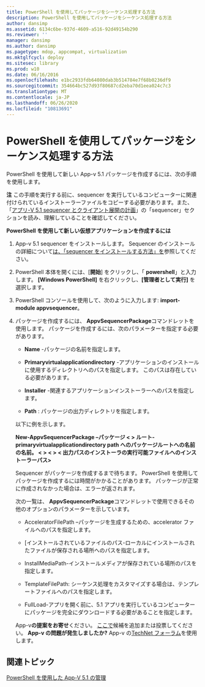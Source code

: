 ```yaml
---
title: PowerShell を使用してパッケージをシーケンス処理する方法
description: PowerShell を使用してパッケージをシーケンス処理する方法
author: dansimp
ms.assetid: 6134c6be-937d-4609-a516-92d49154b290
ms.reviewer: ''
manager: dansimp
ms.author: dansimp
ms.pagetype: mdop, appcompat, virtualization
ms.mktglfcycl: deploy
ms.sitesec: library
ms.prod: w10
ms.date: 06/16/2016
ms.openlocfilehash: e1bc2933fdb64080dab3b514784e7f68b0236df9
ms.sourcegitcommit: 354664bc527d93f80687cd2eba70d1eea024c7c3
ms.translationtype: MT
ms.contentlocale: ja-JP
ms.lasthandoff: 06/26/2020
ms.locfileid: "10813691"
---
```

# PowerShell を使用してパッケージをシーケンス処理する方法


PowerShell を使用して新しい App-v 5.1 パッケージを作成するには、次の手順を使用します。

**注** この手順を実行する前に、sequencer を実行しているコンピューターに関連付けられているインストーラーファイルをコピーする必要があります。また、「[アプリ-V 5.1 sequencer とクライアント展開の計画](planning-for-the-app-v-51-sequencer-and-client-deployment.md)」の「sequencer」セクションを読み、理解していることを確認してください。

 

**PowerShell を使用して新しい仮想アプリケーションを作成するには**

1.  App-v 5.1 sequencer をインストールします。 Sequencer のインストールの詳細について[は、「sequencer をインストールする方法」を](how-to-install-the-sequencer-51beta-gb18030.md)参照してください。

2.  PowerShell 本体を開くには、[**開始**] をクリックし、「 **powershell**」と入力します。 **[Windows PowerShell]** を右クリックし、**[管理者として実行]** を選択します。

3.  PowerShell コンソールを使用して、次のように入力します: **import-module appvsequencer**。

4.  パッケージを作成するには、 **AppvSequencerPackage**コマンドレットを使用します。 パッケージを作成するには、次のパラメーターを指定する必要があります。

    -   **Name** -パッケージの名前を指定します。

    -   **Primaryvirtualapplicationdirectory** -アプリケーションのインストールに使用するディレクトリへのパスを指定します。 このパスは存在している必要があります。

    -   **Installer** -関連するアプリケーションインストーラーへのパスを指定します。

    -   **Path** : パッケージの出力ディレクトリを指定します。

    以下に例を示します。

    **New-AppvSequencerPackage –パッケージ &lt; &gt; ルート-primaryvirtualapplicationdirectory path へのパッケージルートへの名前の名前。 &lt; &gt; &lt; &gt; &lt; 出力パスのインストーラの実行可能ファイルへのインストーラーパス&gt;**

    Sequencer がパッケージを作成するまで待ちます。 PowerShell を使用してパッケージを作成するには時間がかかることがあります。 パッケージが正常に作成されなかった場合は、エラーが返されます。

    次の一覧は、 **AppvSequencerPackage**コマンドレットで使用できるその他のオプションのパラメーターを示しています。

    -   AcceleratorFilePath –パッケージを生成するための、accelerator ファイルへのパスを指定します。

    -   [インストールされているファイルのパス-ローカルにインストールされたファイルが保存される場所へのパスを指定します。

    -   InstallMediaPath-インストールメディアが保存されている場所のパスを指定します。

    -   TemplateFilePath: シーケンス処理をカスタマイズする場合は、テンプレートファイルへのパスを指定します。

    -   FullLoad-アプリを開く前に、5.1 アプリを実行しているコンピューターにパッケージを完全にダウンロードする必要があることを指定します。

    App-v**の提案をお寄せ**ください。 [ここで](http://appv.uservoice.com/forums/280448-microsoft-application-virtualization)候補を追加または投票してください。 **App-v の問題が発生しましたか?** App-v の[TechNet フォーラム](https://social.technet.microsoft.com/Forums/home?forum=mdopappv)を使用します。

## 関連トピック


[PowerShell を使用した App-V 5.1 の管理](administering-app-v-51-by-using-powershell.md)

 

 





